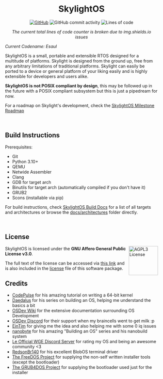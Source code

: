 <div align="center">

# SkylightOS

[![GitHub](https://img.shields.io/github/license/EthernalRaine/SkylightOS?logo=AGPL-3.0&style=plastic)](LICENSE)
![GitHub commit activity](https://img.shields.io/github/commit-activity/m/EthernalRaine/SkylightOS?style=plastic)
![Lines of code](https://img.shields.io/tokei/lines/github/EthernalRaine/SkylightOS?style=plastic)

*The current total lines of code counter is broken due to img.shields.io issues*

</div>

*Current Codename: Esaul*

SkylightOS is a small, portable and extensible RTOS designed for a multitude of platforms. Skylight is designed from the ground up, free from any arbitrary limitations of traditional platforms. Skylight can easily be ported to a device or general platform of your liking easily and is highly extensible for developers and users alike.

**SkylightOS is not POSIX compliant by design**, this may be followed up in the future with a POSIX compliant subsystem but this is just a pipedream for now.

For a roadmap on Skylight's development, check the [SkylightOS Milestone Roadmap](https://github.com/users/EthernalRaine/projects/2)

<br>

## Build Instructions
Prerequisites:
* Git
* Python 3.10+
* QEMU
* Netwide Assembler
* Clang
* GDB for target arch 
* Binutils for target arch (automatically compiled if you don't have it)
* GRUB2
* Scons (installable via pip)

For build instructions, check [SkylightOS Build Docs](docs/compiling_skylightos.md) for a list of all targets and architectures or browse the [docs/architectures](docs/architectures/) folder directly.

<br>

## License
<a href="https://www.gnu.org/licenses/agpl-3.0.en.html">
  <img align="right" height="96" alt="AGPL3 License" src="https://www.gnu.org/graphics/agplv3-155x51.png" />
</a>
SkylightOS is licensed under the <b>GNU Affero General Public License v3.0</b>.

The full text of the license can be accessed via [this link](https://www.gnu.org/licenses/agpl-3.0-standalone.html) and is also included in the [license](LICENSE) file of this software package.

## Credits
* [CodePulse](https://www.youtube.com/@CodePulse) for his amazing tutorial on writing a 64-bit kernel
* [Daedalus](https://www.youtube.com/@DaedalusCommunity) for his series on building an OS, helping me understand the basics a bit
* [OSDev Wiki](http://wiki.osdev.org) for the extensive documentation surrounding OS Development
* [OSDev Discord](https://discord.gg/osdev) for their support when my braincells went to get milk :p
* [EinTim](http://eintim.one) for giving me the idea and also helping me with some 0 iq issues
* [nanobyte](https://www.youtube.com/@nanobyte-dev) for his amazing "Building an OS" series and his nanobuild system
* [Le Official WGE Discord Server](https://discord.gg/C8kVCUy75g) for rating my OS and being an awesome community <3
* [RedsonBr140](https://github.com/RedsonBr140) for his excellent BlobOS terminal driver
* [The FreeDOS Project](https://www.freedos.org) for supplying the non-self written installer tools (except the bootloader)
* [The GRUB4DOS Project](https://sourceforge.net/projects/grub4dos) for supplying the bootloader used just for the installer
